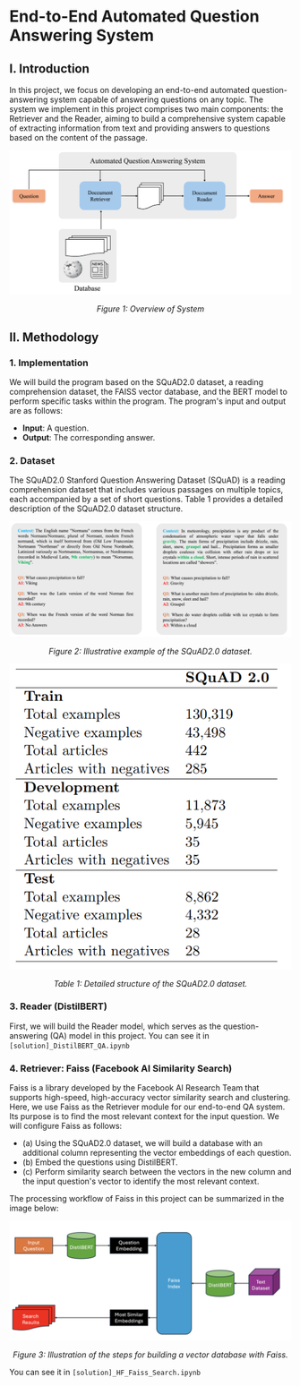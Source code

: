 <h1>End-to-End Automated Question Answering System</h1>

<h2>I. Introduction</h2>
<p>
  In this project, we focus on developing an end-to-end automated question-answering system capable of answering questions on any topic. The system we implement in this project comprises two main components: the Retriever and the Reader, aiming to build a comprehensive system capable of extracting information from text and providing answers to questions based on the content of the passage.
</p>

<div align="center">
  <img src="./image/2.png" alt="Overview of System">
  <p><em>Figure 1: Overview of System</em></p>
</div>

<h2>II. Methodology</h2>

<h3>1. Implementation</h3>
<p>
  We will build the program based on the SQuAD2.0 dataset, a reading comprehension dataset, the FAISS vector database, and the BERT model to perform specific tasks within the program. The program's input and output are as follows:
</p>
<ul>
  <li><strong>Input</strong>: A question.</li>
  <li><strong>Output</strong>: The corresponding answer.</li>
</ul>

<h3>2. Dataset</h3>
<p>
  The SQuAD2.0 Stanford Question Answering Dataset (SQuAD) is a reading comprehension dataset that includes various passages on multiple topics, each accompanied by a set of short questions. Table 1 provides a detailed description of the SQuAD2.0 dataset structure.
</p>
<div align="center">
  <img src="./image/3.png" alt="Illustrative example of the SQuAD2.0 dataset.">
  <p><em>Figure 2: Illustrative example of the SQuAD2.0 dataset.</em></p>
</div>

<div align="center">
  <img src="./image/4.png" alt="Table 1">
  <p><em>Table 1: Detailed structure of the SQuAD2.0 dataset.</em></p>
</div>

<h3>3. Reader (DistilBERT)</h3>
<p>
  First, we will build the Reader model, which serves as the question-answering (QA) model in this project. 
  You can see it in <code>[solution]_DistilBERT_QA.ipynb</code>
</p>

<h3>4. Retriever: Faiss (Facebook AI Similarity Search)</h3>
<p>
  Faiss is a library developed by the Facebook AI Research Team that supports high-speed, high-accuracy vector similarity search and clustering. Here, we use Faiss as the Retriever module for our end-to-end QA system. Its purpose is to find the most relevant context for the input question. We will configure Faiss as follows:
</p>
<ul>
  <li>(a) Using the SQuAD2.0 dataset, we will build a database with an additional column representing the vector embeddings of each question.</li>
  <li>(b) Embed the questions using DistilBERT.</li>
  <li>(c) Perform similarity search between the vectors in the new column and the input question's vector to identify the most relevant context.</li>
</ul>

<p>The processing workflow of Faiss in this project can be summarized in the image below:</p>

<div align="center">
  <img src="./image/5.png" alt="Illustration of the steps for building a vector database with Faiss">
  <p><em>Figure 3: Illustration of the steps for building a vector database with Faiss.</em></p>
</div>

<p>You can see it in <code>[solution]_HF_Faiss_Search.ipynb</code></p>
